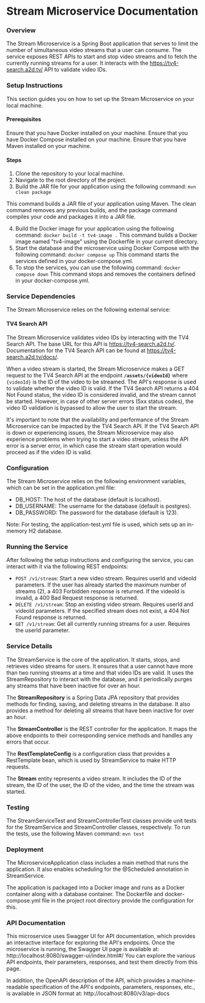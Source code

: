 # Stream Microservice Documentation

### Overview

The Stream Microservice is a Spring Boot application that serves to limit the number of simultaneous video streams that
a user can consume. The service exposes REST APIs to start and stop video streams and to fetch the currently running
streams for a user. It interacts with the https://tv4-search.a2d.tv/ API to validate video IDs.

### Setup Instructions

This section guides you on how to set up the Stream Microservice on your local machine.

#### Prerequisites

Ensure that you have Docker installed on your machine.
Ensure that you have Docker Compose installed on your machine.
Ensure that you have Maven installed on your machine.

#### Steps

1. Clone the repository to your local machine.
2. Navigate to the root directory of the project.
3. Build the JAR file for your application using the following command: `mvn clean package`

This command builds a JAR file of your application using Maven. The clean command removes any previous builds, and the
package command compiles your code and packages it into a JAR file.

4. Build the Docker image for your application using the following command: `docker build -t tv4-image .`
   This command builds a Docker image named "tv4-image" using the Dockerfile in your current directory.
5. Start the database and the microservice using Docker Compose with the following command: `docker compose up`
   This command starts the services defined in your docker-compose.yml.
6. To stop the services, you can use the following command: `docker compose down`
   This command stops and removes the containers defined in your docker-compose.yml.

### Service Dependencies

The Stream Microservice relies on the following external service:

#### TV4 Search API

The Stream Microservice validates video IDs by interacting with the TV4 Search API. The base URL for this API
is https://tv4-search.a2d.tv/. Documentation for the TV4 Search API can be found at https://tv4-search.a2d.tv/docs/.

When a video stream is started, the Stream Microservice makes a GET request to the TV4 Search API at the endpoint
**`/assets/{videoId}`** where `{videoId}` is the ID of the video to be streamed. The API's response is used to validate whether
the video ID is valid. If the TV4 Search API returns a 404 Not Found status, the video ID is considered invalid, and the
stream cannot be started. However, in case of other server errors (5xx status codes), the video ID validation is
bypassed to allow the user to start the stream.

It's important to note that the availability and performance of the Stream Microservice can be impacted by the TV4
Search API. If the TV4 Search API is down or experiencing issues, the Stream Microservice may also experience problems
when trying to start a video stream, unless the API error is a server error, in which case the stream start operation
would proceed as if the video ID is valid.

### Configuration

The Stream Microservice relies on the following environment variables, which can be set in the application.yml file:

* DB_HOST: The host of the database (default is localhost).
* DB_USERNAME: The username for the database (default is postgres).
* DB_PASSWORD: The password for the database (default is 123).
  
Note: For testing, the application-test.yml file is used, which sets up an in-memory H2 database.

### Running the Service

After following the setup instructions and configuring the service, you can interact with it via the following REST
endpoints:

* `POST /v1/stream`: Start a new video stream. Requires userId and videoId parameters. If the user has already started the
  maximum number of streams (2), a 403 Forbidden response is returned. If the videoId is invalid, a 400 Bad Request
  response is returned.
* `DELETE /v1/stream`: Stop an existing video stream. Requires userId and videoId parameters. If the specified stream does
  not exist, a 404 Not Found response is returned.
* `GET /v1/stream`: Get all currently running streams for a user. Requires the userId parameter.

### Service Details

The StreamService is the core of the application. It starts, stops, and retrieves video streams for users. It ensures
that a user cannot have more than two running streams at a time and that video IDs are valid. It uses the
StreamRepository to interact with the database, and it periodically purges any streams that have been inactive for over
an hour.

The **StreamRepository** is a Spring Data JPA repository that provides methods for finding, saving, and deleting streams in
the database. It also provides a method for deleting all streams that have been inactive for over an hour.

The **StreamController** is the REST controller for the application. It maps the above endpoints to their corresponding
service methods and handles any errors that occur.

The **RestTemplateConfig** is a configuration class that provides a RestTemplate bean, which is used by StreamService to
make HTTP requests.

The **Stream** entity represents a video stream. It includes the ID of the stream, the ID of the user, the ID of the video,
and the time the stream was started.

### Testing

The StreamServiceTest and StreamControllerTest classes provide unit tests for the StreamService and StreamController
classes, respectively. To run the tests, use the following Maven command:
`mvn test`

### Deployment

The MicroserviceApplication class includes a main method that runs the application. It also enables scheduling for the
@Scheduled annotation in StreamService.

The application is packaged into a Docker image and runs as a Docker container along with a database container. The
Dockerfile and docker-compose.yml file in the project root directory provide the configuration for this.

### API Documentation

This microservice uses Swagger UI for API documentation, which provides an interactive interface for exploring the API's
endpoints. Once the microservice is running, the Swagger UI page is available at:
http://localhost:8080/swagger-ui/index.html#/
You can explore the various API endpoints, their parameters, responses, and test them directly from this page.

In addition, the OpenAPI description of the API, which provides a machine-readable specification of the API's endpoints,
parameters, responses, etc., is available in JSON format at:
http://localhost:8080/v3/api-docs


